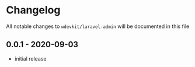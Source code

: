 # Changelog

All notable changes to `wdevkit/laravel-admin` will be documented in this file

## 0.0.1 - 2020-09-03

- initial release
